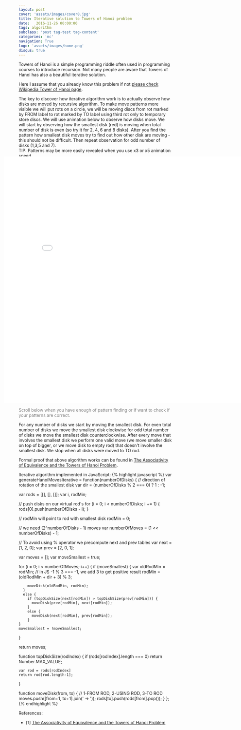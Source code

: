 ```yaml
---
layout: post
cover: 'assets/images/cover8.jpg'
title: Iterative solution to Towers of Hanoi problem
date:   2016-11-26 00:00:00
tags: algorithm
subclass: 'post tag-test tag-content'
categories: 'mc'
navigation: True
logo: 'assets/images/home.png'
disqus: true
---
```


Towers of Hanoi is a simple programming riddle often used 
in programming courses to
introduce recursion.
Not many people are aware that Towers of Hanoi has
also a beautiful iterative solution.

Here I assume that you already know this problem if not 
[please check Wikipedia Tower of Hanoi page](https://en.wikipedia.org/wiki/Tower_of_Hanoi).

The key to discover how iterative algorithm work is to actually observe how
disks are moved by recursive algorithm.
To make move patterns more visible we will put rots 
on a circle, we will be moving discs from rot marked by FROM label to
rot marked by TO label using third rot only to temporary store discs.
We will use animation below to
observe how disks move. We will start by observing how the smallest disk (red)
is moving when total number of disk is even (so try it for 2, 4, 6 and 8 disks).
After you find the pattern how smallest disk moves try to find out how other
disk are moving - this should not be difficult.
Then repeat observation for odd number of disks (1,3,5 and 7).  
TIP: Patterns may be more easily revealed when you use x3 or x5 animation speed

<iframe src="assets/apps/hanoi/index.html" 
	width="850" height="810"
	style="border:none; margin-left:-48px; margin-top:-20px;"></iframe>


<p style="color: gray;">
Scroll below when you have enough of pattern finding or if want to check if
your patterns are correct.
</p>

For any number of disks we start by moving the smallest disk.
For even total number of disks we move the smallest disk clockwise for
odd total number of disks we move the smallest disk counterclockwise.
After every move that involves the smallest disk we perform one
valid move 
(we move smaller disk on top of bigger, or we move disk to empty rod)
that doesn't involve the
smallest disk. We stop when all disks were moved to TO rod.

Formal proof that above algorithm works can be found in 
[The Associativity of Equivalence and the Towers of Hanoi Problem](http://www.cs.nott.ac.uk/~psarb2/MPC/Hanoi.ps.gz).

Iterative algorithm implemented in JavaScript:
{% highlight javascript %}
var generateHanoiMovesIterative = function(numberOfDisks) {
  // direction of rotation of the smallest disk
  var dir = (numberOfDisks % 2 === 0) ? 1 : -1;

  var rods = [[], [], []];
  var i, rodMin;

  // push disks on our virtual rod's
  for (i = 0; i < numberOfDisks; i += 1) {
    rods[0].push(numberOfDisks - i);
  }

  // rodMin will point to rod with smallest disk
  rodMin = 0;

  // we need (2^numberOfDisks - 1) moves
  var numberOfMoves = (1 << numberOfDisks) - 1;

  // To avoid using % operator we precompute next and prev tables
  var next = [1, 2, 0];
  var prev = [2, 0, 1];

  var moves = [];
  var moveSmallest = true;

  for (i = 0; i < numberOfMoves; i++) {
      if (moveSmallest) {
        var oldRodMin = rodMin;
        // in JS -1 % 3 === -1, we add 3 to get positive result
        rodMin = (oldRodMin + dir + 3) % 3;

        moveDisk(oldRodMin, rodMin);
      }
      else {
        if (topDiskSize(next[rodMin]) > topDiskSize(prev[rodMin])) {
          moveDisk(prev[rodMin], next[rodMin]);
        }
        else {
          moveDisk(next[rodMin], prev[rodMin]);
        }
    }
    moveSmallest = !moveSmallest;
  }

  return moves;

  function topDiskSize(rodIndex) {
    if (rods[rodIndex].length === 0) return Number.MAX_VALUE;

    var rod = rods[rodIndex]
    return rod[rod.length-1];
  }

  function moveDisk(from, to) {
    // 1-FROM ROD, 2-USING ROD, 3-TO ROD
    moves.push([from+1, to+1].join(' -> '));
    rods[to].push(rods[from].pop());
  }
};
{% endhighlight %}

References:

* [1] [The Associativity of Equivalence and the Towers of Hanoi Problem](http://www.cs.nott.ac.uk/~psarb2/MPC/Hanoi.ps.gz)

